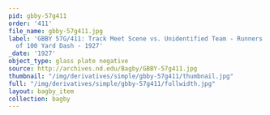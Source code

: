 ```yaml
---
pid: gbby-57g411
order: '411'
file_name: gbby-57g411.jpg
label: 'GBBY 57G/411: Track Meet Scene vs. Unidentified Team - Runners at Finish Line
  of 100 Yard Dash - 1927'
_date: '1927'
object_type: glass plate negative
source: http://archives.nd.edu/Bagby/GBBY-57g411.jpg
thumbnail: "/img/derivatives/simple/gbby-57g411/thumbnail.jpg"
full: "/img/derivatives/simple/gbby-57g411/fullwidth.jpg"
layout: bagby_item
collection: bagby
---
```

